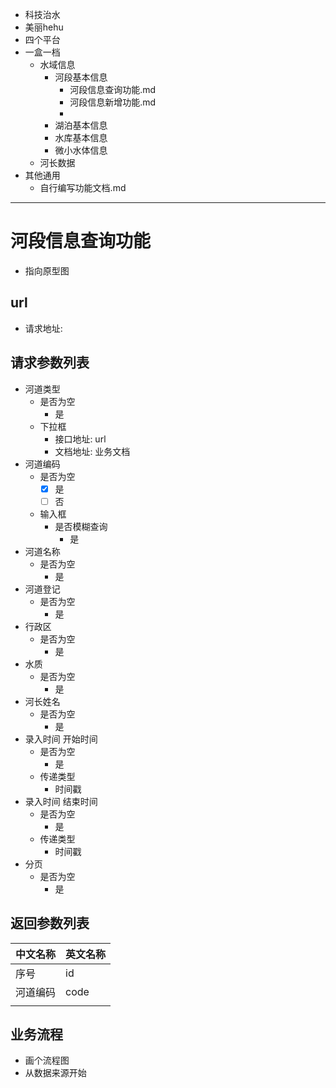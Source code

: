 - 科技治水
- 美丽hehu
- 四个平台
- 一盒一档
    - 水域信息
        - 河段基本信息
            - 河段信息查询功能.md
            - 河段信息新增功能.md
            - 
        - 湖泊基本信息
        - 水库基本信息
        - 微小水体信息
    - 河长数据
- 其他通用
    - 自行编写功能文档.md

-----
# 河段信息查询功能
- 指向原型图 
## url 
- 请求地址: 
## 请求参数列表
- 河道类型
    - 是否为空
        - 是
    - 下拉框
        - 接口地址: url
        - 文档地址: 业务文档
- 河道编码
    - 是否为空
        - [x] 是
        - [ ] 否
    - 输入框
        - 是否模糊查询
            - 是
- 河道名称
    - 是否为空
        - 是
- 河道登记
    - 是否为空
        - 是
- 行政区
    - 是否为空
        - 是
- 水质
    - 是否为空
        - 是
- 河长姓名
    - 是否为空
        - 是
- 录入时间 开始时间
    - 是否为空
        - 是
    - 传递类型
        - 时间戳
- 录入时间 结束时间
    - 是否为空
        - 是
    - 传递类型
        - 时间戳
- 分页
    - 是否为空
        - 是

## 返回参数列表



| 中文名称 | 英文名称 |
| -------- | -------- |
| 序号     | id       |
| 河道编码 | code     |
|          |          |







## 业务流程

- 画个流程图
- 从数据来源开始